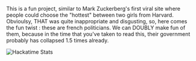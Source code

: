 This is a fun project, similar to Mark Zuckerberg's first viral site where people could choose the "hottest" between two girls from Harvard. Obvioulsy, THAT was quite inappropriate and disgusting, so, here comes the fun twist : these are french politicians. We can DOUBLY make fun of them, because in the time that you've taken to read this, their government probably has collapsed 1.5 times already.

![Hackatime Stats](https://hackatimebadge.hackclub.com/U0996SS3H41/SmashOrPassTheBill_FrenchParliament)
